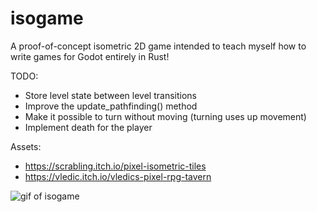 # isogame

A proof-of-concept isometric 2D game intended to teach myself how to write games for Godot entirely in Rust!

TODO:

- Store level state between level transitions
- Improve the update_pathfinding() method
- Make it possible to turn without moving (turning uses up movement)
- Implement death for the player

Assets:

- https://scrabling.itch.io/pixel-isometric-tiles
- https://vledic.itch.io/vledics-pixel-rpg-tavern

![gif of isogame](isogame.gif)
